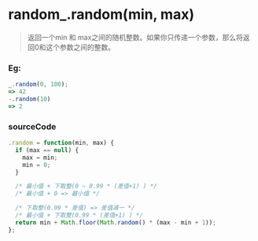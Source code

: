 # random_.random(min, max) 

> 返回一个min 和 max之间的随机整数。如果你只传递一个参数，那么将返回0和这个参数之间的整数。

### Eg:

```js
_.random(0, 100);
=> 42
-.random(10)
=> 2
```

### sourceCode
```js
.random = function(min, max) {
  if (max == null) {
    max = min;
    min = 0;
  }

  /* 最小值 + 下取整(0 ~ 0.99 * (差值+1) ) */
  /* 最小值 + 0 => 最小值 */

  /* 下取整(0.99 * 差值) => 差值减一 */
  /* 最小值 + 下取整(0.99 * (差值+1) ) */
  return min + Math.floor(Math.random() * (max - min + 1));
};
```